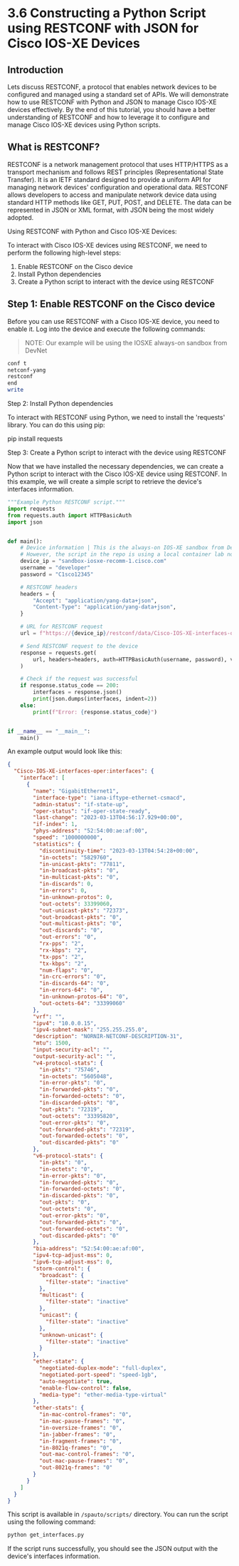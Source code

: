 # 3.6 Constructing a Python Script using RESTCONF with JSON for Cisco IOS-XE Devices

## Introduction

Lets discuss RESTCONF, a protocol that enables network devices to be configured and managed using a standard set of APIs. We will demonstrate how to use RESTCONF with Python and JSON to manage Cisco IOS-XE devices effectively. By the end of this tutorial, you should have a better understanding of RESTCONF and how to leverage it to configure and manage Cisco IOS-XE devices using Python scripts.

## What is RESTCONF?

RESTCONF is a network management protocol that uses HTTP/HTTPS as a transport mechanism and follows REST principles (Representational State Transfer). It is an IETF standard designed to provide a uniform API for managing network devices' configuration and operational data. RESTCONF allows developers to access and manipulate network device data using standard HTTP methods like GET, PUT, POST, and DELETE. The data can be represented in JSON or XML format, with JSON being the most widely adopted.

Using RESTCONF with Python and Cisco IOS-XE Devices:

To interact with Cisco IOS-XE devices using RESTCONF, we need to perform the following high-level steps:

1. Enable RESTCONF on the Cisco device
2. Install Python dependencies
3. Create a Python script to interact with the device using RESTCONF

## Step 1: Enable RESTCONF on the Cisco device

Before you can use RESTCONF with a Cisco IOS-XE device, you need to enable it. Log into the device and execute the following commands:

> NOTE: Our example will be using the IOSXE always-on sandbox from DevNet

```bash
conf t
netconf-yang
restconf
end
write
```

Step 2: Install Python dependencies

To interact with RESTCONF using Python, we need to install the 'requests' library. You can do this using pip:

pip install requests

Step 3: Create a Python script to interact with the device using RESTCONF

Now that we have installed the necessary dependencies, we can create a Python script to interact with the Cisco IOS-XE device using RESTCONF. In this example, we will create a simple script to retrieve the device's interfaces information.

```python
"""Example Python RESTCONF script."""
import requests
from requests.auth import HTTPBasicAuth
import json


def main():
    # Device information | This is the always-on IOS-XE sandbox from DevNet
    # However, the script in the repo is using a local container lab node.
    device_ip = "sandbox-iosxe-recomm-1.cisco.com"
    username = "developer"
    password = "C1sco12345"

    # RESTCONF headers
    headers = {
        "Accept": "application/yang-data+json",
        "Content-Type": "application/yang-data+json",
    }

    # URL for RESTCONF request
    url = f"https://{device_ip}/restconf/data/Cisco-IOS-XE-interfaces-oper:interfaces/"

    # Send RESTCONF request to the device
    response = requests.get(
        url, headers=headers, auth=HTTPBasicAuth(username, password), verify=False
    )

    # Check if the request was successful
    if response.status_code == 200:
        interfaces = response.json()
        print(json.dumps(interfaces, indent=2))
    else:
        print(f"Error: {response.status_code}")


if __name__ == "__main__":
    main()

```

An example output would look like this:

```json
{
  "Cisco-IOS-XE-interfaces-oper:interfaces": {
    "interface": [
      {
        "name": "GigabitEthernet1",
        "interface-type": "iana-iftype-ethernet-csmacd",
        "admin-status": "if-state-up",
        "oper-status": "if-oper-state-ready",
        "last-change": "2023-03-13T04:56:17.929+00:00",
        "if-index": 1,
        "phys-address": "52:54:00:ae:af:00",
        "speed": "1000000000",
        "statistics": {
          "discontinuity-time": "2023-03-13T04:54:28+00:00",
          "in-octets": "5829760",
          "in-unicast-pkts": "77811",
          "in-broadcast-pkts": "0",
          "in-multicast-pkts": "0",
          "in-discards": 0,
          "in-errors": 0,
          "in-unknown-protos": 0,
          "out-octets": 33399060,
          "out-unicast-pkts": "72373",
          "out-broadcast-pkts": "0",
          "out-multicast-pkts": "0",
          "out-discards": "0",
          "out-errors": "0",
          "rx-pps": "2",
          "rx-kbps": "2",
          "tx-pps": "2",
          "tx-kbps": "2",
          "num-flaps": "0",
          "in-crc-errors": "0",
          "in-discards-64": "0",
          "in-errors-64": "0",
          "in-unknown-protos-64": "0",
          "out-octets-64": "33399060"
        },
        "vrf": "",
        "ipv4": "10.0.0.15",
        "ipv4-subnet-mask": "255.255.255.0",
        "description": "NORNIR-NETCONF-DESCRIPTION-31",
        "mtu": 1500,
        "input-security-acl": "",
        "output-security-acl": "",
        "v4-protocol-stats": {
          "in-pkts": "75746",
          "in-octets": "5605048",
          "in-error-pkts": "0",
          "in-forwarded-pkts": "0",
          "in-forwarded-octets": "0",
          "in-discarded-pkts": "0",
          "out-pkts": "72319",
          "out-octets": "33395820",
          "out-error-pkts": "0",
          "out-forwarded-pkts": "72319",
          "out-forwarded-octets": "0",
          "out-discarded-pkts": "0"
        },
        "v6-protocol-stats": {
          "in-pkts": "0",
          "in-octets": "0",
          "in-error-pkts": "0",
          "in-forwarded-pkts": "0",
          "in-forwarded-octets": "0",
          "in-discarded-pkts": "0",
          "out-pkts": "0",
          "out-octets": "0",
          "out-error-pkts": "0",
          "out-forwarded-pkts": "0",
          "out-forwarded-octets": "0",
          "out-discarded-pkts": "0"
        },
        "bia-address": "52:54:00:ae:af:00",
        "ipv4-tcp-adjust-mss": 0,
        "ipv6-tcp-adjust-mss": 0,
        "storm-control": {
          "broadcast": {
            "filter-state": "inactive"
          },
          "multicast": {
            "filter-state": "inactive"
          },
          "unicast": {
            "filter-state": "inactive"
          },
          "unknown-unicast": {
            "filter-state": "inactive"
          }
        },
        "ether-state": {
          "negotiated-duplex-mode": "full-duplex",
          "negotiated-port-speed": "speed-1gb",
          "auto-negotiate": true,
          "enable-flow-control": false,
          "media-type": "ether-media-type-virtual"
        },
        "ether-stats": {
          "in-mac-control-frames": "0",
          "in-mac-pause-frames": "0",
          "in-oversize-frames": "0",
          "in-jabber-frames": "0",
          "in-fragment-frames": "0",
          "in-8021q-frames": "0",
          "out-mac-control-frames": "0",
          "out-mac-pause-frames": "0",
          "out-8021q-frames": "0"
        }
      }
    ]
  }
}
```

This script is available in `/spauto/scripts/` directory. You can run the script using the following command:

```bash
python get_interfaces.py
```

If the script runs successfully, you should see the JSON output with the device's interfaces information.

